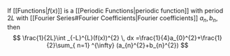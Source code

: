 If [[Functions|$f(x)$]] is a [[Periodic Functions|periodic function]] with period $2L$ with [[Fourier Series#Fourier Coefficients|Fourier coefficients]] $a_{n},b_{n}$, then
$$
\frac{1}{2L}\int _{-L}^{L}(f(x))^{2} \, dx =\frac{1}{4}a_{0}^{2}+\frac{1}{2}\sum_{ n=1} ^{\infty}  (a_{n}^{2}+b_{n}^{2})
$$